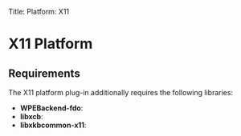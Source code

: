 Title: Platform: X11

# X11 Platform

## Requirements

The X11 platform plug-in additionally requires the following libraries:

- **WPEBackend-fdo**:
- **libxcb**:
- **libxkbcommon-x11**:
